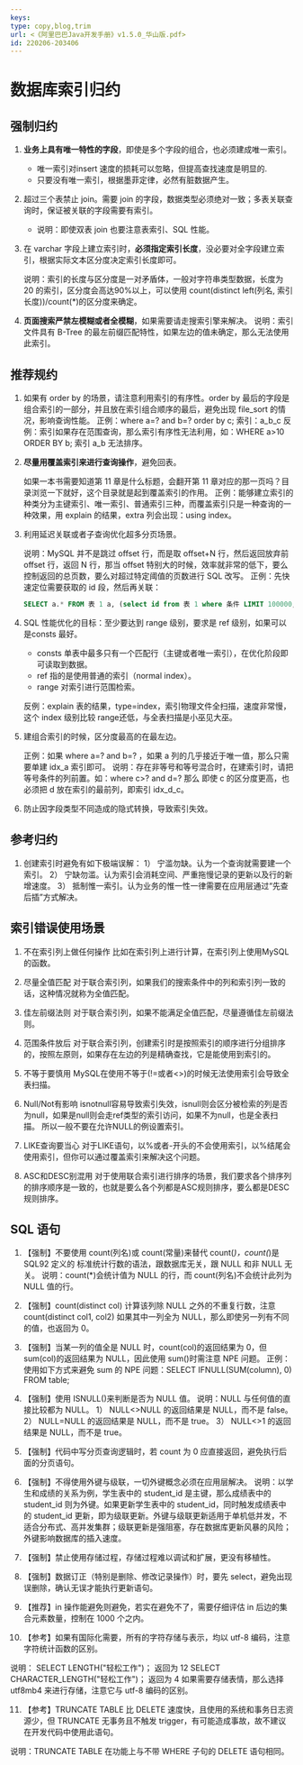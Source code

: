 ```yaml
---
keys: 
type: copy,blog,trim
url: <《阿里巴巴Java开发手册》v1.5.0_华山版.pdf>
id: 220206-203406
---
```


# 数据库索引归约

## 强制归约

1. **业务上具有唯一特性的字段**，即使是多个字段的组合，也必须建成唯一索引。

   - 唯一索引对insert 速度的损耗可以忽略，但提高查找速度是明显的.
   - 只要没有唯一索引，根据墨菲定律，必然有脏数据产生。

2. 超过三个表禁止 join。需要 join 的字段，数据类型必须绝对一致；多表关联查询时，保证被关联的字段需要有索引。
   - 说明：即使双表 join 也要注意表索引、SQL 性能。

3. 在 varchar 字段上建立索引时，**必须指定索引长度**，没必要对全字段建立索引，根据实际文本区分度决定索引长度即可。

   说明：索引的长度与区分度是一对矛盾体，一般对字符串类型数据，长度为 20 的索引，区分度会高达90%以上，可以使用 count(distinct left(列名, 索引长度))/count(*)的区分度来确定。

4. **页面搜索严禁左模糊或者全模糊**，如果需要请走搜索引擎来解决。
   说明：索引文件具有 B-Tree 的最左前缀匹配特性，如果左边的值未确定，那么无法使用此索引。

## 推荐规约

1. 如果有 order by 的场景，请注意利用索引的有序性。order by 最后的字段是组合索引的一部分，并且放在索引组合顺序的最后，避免出现 file_sort 的情况，影响查询性能。
   正例：where a=? and b=? order by c; 索引：a_b_c
   反例：索引如果存在范围查询，那么索引有序性无法利用，如：WHERE a>10 ORDER BY b; 索引 a_b 无法排序。

2. **尽量用覆盖索引来进行查询操作**，避免回表。

   如果一本书需要知道第 11 章是什么标题，会翻开第 11 章对应的那一页吗？目录浏览一下就好，这个目录就是起到覆盖索引的作用。
   正例：能够建立索引的种类分为主键索引、唯一索引、普通索引三种，而覆盖索引只是一种查询的一种效果，用 explain 的结果，extra 列会出现：using index。

3. 利用延迟关联或者子查询优化超多分页场景。

   说明：MySQL 并不是跳过 offset 行，而是取 offset+N 行，然后返回放弃前 offset 行，返回 N 行，那当 offset 特别大的时候，效率就非常的低下，要么控制返回的总页数，要么对超过特定阈值的页数进行 SQL
   改写。
   正例：先快速定位需要获取的 id 段，然后再关联：

   ```sql
   SELECT a.* FROM 表 1 a, (select id from 表 1 where 条件 LIMIT 100000,20 ) b where a.id=b.id
   ```

4. SQL 性能优化的目标：至少要达到 range 级别，要求是 ref 级别，如果可以是consts 最好。

   - consts 单表中最多只有一个匹配行（主键或者唯一索引），在优化阶段即可读取到数据。
   - ref 指的是使用普通的索引（normal index）。
   - range 对索引进行范围检索。
  
   反例：explain 表的结果，type=index，索引物理文件全扫描，速度非常慢，这个 index 级别比较 range还低，与全表扫描是小巫见大巫。

5. 建组合索引的时候，区分度最高的在最左边。

   正例：如果 where a=? and b=? ，如果 a 列的几乎接近于唯一值，那么只需要单建 idx_a 索引即可。
   说明：存在非等号和等号混合时，在建索引时，请把等号条件的列前置。如：where c>? and d=? 那么
   即使 c 的区分度更高，也必须把 d 放在索引的最前列，即索引 idx_d_c。

6. 防止因字段类型不同造成的隐式转换，导致索引失效。

## 参考归约

1. 创建索引时避免有如下极端误解：
   1） 宁滥勿缺。认为一个查询就需要建一个索引。
   2） 宁缺勿滥。认为索引会消耗空间、严重拖慢记录的更新以及行的新增速度。
   3） 抵制惟一索引。认为业务的惟一性一律需要在应用层通过“先查后插”方式解决。

## 索引错误使用场景

1. 不在索引列上做任何操作
   比如在索引列上进行计算，在索引列上使用MySQL的函数。

2. 尽量全值匹配
   对于联合索引列，如果我们的搜索条件中的列和索引列一致的话，这种情况就称为全值匹配。

3. 佳左前缀法则
   对于联合索引列，如果不能满足全值匹配，尽量遵循佳左前缀法则。

4. 范围条件放后
   对于联合索引列，创建索引时是按照索引的顺序进行分组排序的，按照左原则，如果存在左边的列是精确查找，它是能使用到索引的。

5. 不等于要慎用
   MySQL在使用不等于(!=或者<>)的时候无法使用索引会导致全表扫描。

6. Null/Not有影响
   isnotnull容易导致索引失效，isnull则会区分被检索的列是否为null，如果是null则会走ref类型的索引访问，如果不为null，也是全表扫描。
   所以一般不要在允许NULL的例设置索引。

7. LIKE查询要当心
   对于LIKE语句，以%或者-开头的不会使用索引，以%结尾会使用索引，但你可以通过覆盖索引来解决这个问题。

8. ASC和DESC别混用
   对于使用联合索引进行排序的场景，我们要求各个排序列的排序顺序是一致的，也就是要么各个列都是ASC规则排序，要么都是DESC规则排序。

## SQL 语句

1. 【强制】不要使用 count(列名)或 count(常量)来替代 count(*)，count(*)是 SQL92 定义的
   标准统计行数的语法，跟数据库无关，跟 NULL 和非 NULL 无关。
   说明：count(*)会统计值为 NULL 的行，而 count(列名)不会统计此列为 NULL 值的行。

2. 【强制】count(distinct col) 计算该列除 NULL 之外的不重复行数，注意 count(distinct 
   col1, col2) 如果其中一列全为 NULL，那么即使另一列有不同的值，也返回为 0。

3. 【强制】当某一列的值全是 NULL 时，count(col)的返回结果为 0，但 sum(col)的返回结果为 NULL，因此使用 sum()时需注意 NPE 问题。
   正例：使用如下方式来避免 sum 的 NPE 问题：SELECT IFNULL(SUM(column), 0) FROM table;

4. 【强制】使用 ISNULL()来判断是否为 NULL 值。
   说明：NULL 与任何值的直接比较都为 NULL。
   1） NULL<>NULL 的返回结果是 NULL，而不是 false。
   2） NULL=NULL 的返回结果是 NULL，而不是 true。
   3） NULL<>1 的返回结果是 NULL，而不是 true。

5. 【强制】代码中写分页查询逻辑时，若 count 为 0 应直接返回，避免执行后面的分页语句。

6. 【强制】不得使用外键与级联，一切外键概念必须在应用层解决。
   说明：以学生和成绩的关系为例，学生表中的 student_id 是主键，那么成绩表中的 student_id 则为外键。如果更新学生表中的 student_id，同时触发成绩表中的 student_id 更新，即为级联更新。外键与级联更新适用于单机低并发，不适合分布式、高并发集群；级联更新是强阻塞，存在数据库更新风暴的风险；外键影响数据库的插入速度。

7. 【强制】禁止使用存储过程，存储过程难以调试和扩展，更没有移植性。

8. 【强制】数据订正（特别是删除、修改记录操作）时，要先 select，避免出现误删除，确认无误才能执行更新语句。

9.  【推荐】in 操作能避免则避免，若实在避免不了，需要仔细评估 in 后边的集合元素数量，控制在 1000 个之内。

10. 【参考】如果有国际化需要，所有的字符存储与表示，均以 utf-8 编码，注意字符统计函数的区别。

   说明：
   SELECT LENGTH("轻松工作")； 返回为 12
   SELECT CHARACTER_LENGTH("轻松工作")； 返回为 4
   如果需要存储表情，那么选择 utf8mb4 来进行存储，注意它与 utf-8 编码的区别。

11. 【参考】TRUNCATE TABLE 比 DELETE 速度快，且使用的系统和事务日志资源少，但 TRUNCATE 无事务且不触发 trigger，有可能造成事故，故不建议在开发代码中使用此语句。

   说明：TRUNCATE TABLE 在功能上与不带 WHERE 子句的 DELETE 语句相同。

